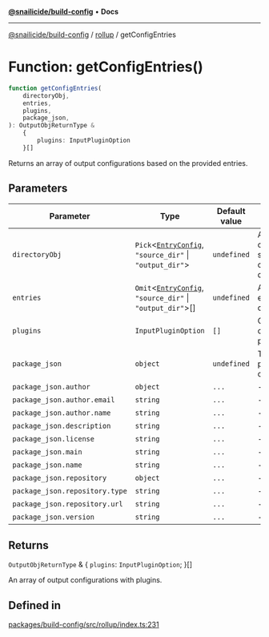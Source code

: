 [**@snailicide/build-config**](../../README.md) • **Docs**

---

[@snailicide/build-config](../../README.md) / [rollup](../README.md) / getConfigEntries

# Function: getConfigEntries()

```ts
function getConfigEntries(
    directoryObj,
    entries,
    plugins,
    package_json,
): OutputObjReturnType &
    {
        plugins: InputPluginOption
    }[]
```

Returns an array of output configurations based on the provided entries.

## Parameters

| Parameter | Type | Default value | Description |
| --- | --- | --- | --- |
| `directoryObj` | `Pick`\<[`EntryConfig`](../type-aliases/EntryConfig.md), `"source_dir"` \| `"output_dir"`\> | `undefined` | An object containing the source and output directories. |
| `entries` | `Omit`\<[`EntryConfig`](../type-aliases/EntryConfig.md), `"source_dir"` \| `"output_dir"`\>[] | `undefined` | An array of entry configurations. |
| `plugins` | `InputPluginOption` | `[]` | Optional array of Rollup plugins. |
| `package_json` | `object` | `undefined` | The base package JSON object. |
| `package_json.author` | `object` | `...` | - |
| `package_json.author.email` | `string` | `...` | - |
| `package_json.author.name` | `string` | `...` | - |
| `package_json.description` | `string` | `...` | - |
| `package_json.license` | `string` | `...` | - |
| `package_json.main` | `string` | `...` | - |
| `package_json.name` | `string` | `...` | - |
| `package_json.repository` | `object` | `...` | - |
| `package_json.repository.type` | `string` | `...` | - |
| `package_json.repository.url` | `string` | `...` | - |
| `package_json.version` | `string` | `...` | - |

## Returns

`OutputObjReturnType` & \{ `plugins`: `InputPluginOption`; \}[]

An array of output configurations with plugins.

## Defined in

[packages/build-config/src/rollup/index.ts:231](https://github.com/gbtunney/snailicide-monorepo/blob/e6e31fab4b5388ce50c23f623dbfd6064ce1a2f2/packages/build-config/src/rollup/index.ts#L231)
